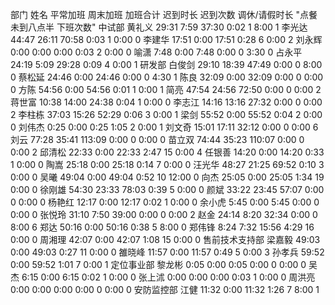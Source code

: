 部门	姓名	平常加班	周末加班	加班合计	迟到时长	迟到次数	调休/请假时长	"点餐未到八点半
下班次数"
中试部	黄礼义	29:31	7:59	37:30	0:02	1	8:00	1
	李光达	44:47	26:11	70:58	0:03	1	0:00	0
	李建华	17:51	0:00	17:51	0:28	6	0:00	2
	刘永辉	0:00	0:00	0:00	0:03	2	0:00	0
	喻潇	7:48	0:00	7:48	0:00	0	3:30	0
	占永平	24:19	5:09	29:28	0:09	4	0:00	1
研发部	白俊剑	29:10	18:39	47:49	0:00	0	8:00	0
	蔡松延	24:46	0:00	24:46	0:00	0	4:30	1
	陈良	32:09	0:00	32:09	0:00	0	0:00	0
	方陈	54:56	0:00	54:56	0:01	1	0:00	1
	简亮	47:54	24:56	72:50	0:00	0	0:00	2
	蒋世富	10:38	14:00	24:38	0:04	1	0:00	0
	李志江	14:16	13:16	27:32	0:00	0	0:00	2
	李柱栋	37:03	15:26	52:29	0:06	3	0:00	1
	梁剑	55:52	0:00	55:52	0:04	2	0:00	0
	刘伟杰	0:25	0:00	0:25	1:05	2	0:00	1
	刘文奇	15:01	17:11	32:12	0:00	0	0:00	6
	刘云	77:28	35:41	113:09	0:00	0	0:00	0
	苗立双	74:44	35:23	110:07	0:00	0	0:00	2
	邱清松	22:33	0:00	22:33	2:47	15	0:00	4
	任银善	14:20	0:00	14:20	0:33	1	0:00	0
	陶嵩	25:18	0:00	25:18	0:14	7	0:00	0
	汪光华	48:27	21:25	69:52	0:10	3	0:00	0
	吴曦	49:04	0:00	49:04	0:52	10	12:00	0
	向杰	25:05	0:00	25:05	1:34	19	0:00	0
	徐刚雄	54:30	23:33	78:03	0:39	5	0:00	0
	颜斌	33:22	23:45	57:07	0:00	0	0:00	0
	杨艳红	12:17	0:00	12:17	0:02	1	0:00	0
	余小虎	5:45	0:00	5:45	0:00	0	0:00	0
	张悦玲	31:10	7:50	39:00	0:00	0	0:00	2
	赵金	24:14	8:20	32:34	0:00	0	8:00	6
	郑达	50:16	0:00	50:16	0:38	5	8:00	0
	郑伟锋	8:24	7:32	15:56	4:29	16	0:00	0
	周湘理	42:07	0:00	42:07	1:08	15	0:00	0
售前技术支持部	梁嘉毅	49:03	0:00	49:03	0:27	11	0:00	0
	雒晓峰	11:57	0:00	11:57	0:49	5	0:00	3
	孙孝兵	59:52	0:00	59:52	1:01	7	0:00	1
定位事业部	黎龙彬	0:05	0:00	0:05	0:00	0	0:00	0
	吴杰	6:15	0:00	6:15	0:02	1	0:00	0
	张上沭	0:00	0:00	0:00	0:03	1	0:00	0
	周洪亮	0:00	0:00	0:00	0:00	0	0:00	0
安防监控部	江健	11:32	0:00	11:32	1:26	7	8:00	1
